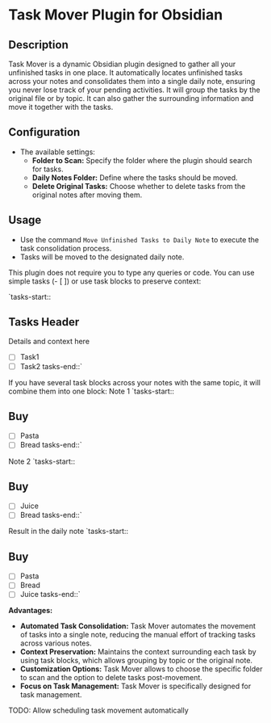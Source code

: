 # Task Mover Plugin for Obsidian

## Description
Task Mover is a dynamic Obsidian plugin designed to gather all your unfinished tasks in one place. It automatically locates unfinished tasks across your notes and consolidates them into a single daily note, ensuring you never lose track of your pending activities. It will group the tasks by the original file or by topic. It can also gather the surrounding information and move it together with the tasks.

## Configuration
   - The available settings:
     - **Folder to Scan:** Specify the folder where the plugin should search for tasks.
     - **Daily Notes Folder:** Define where the tasks should be moved.
     - **Delete Original Tasks:** Choose whether to delete tasks from the original notes after moving them.

## Usage
   - Use the command `Move Unfinished Tasks to Daily Note` to execute the task consolidation process.
   - Tasks will be moved to the designated daily note.

This plugin does not require you to type any queries or code. You can use simple tasks (- [ ]) or use task blocks to preserve context:

`tasks-start::
## Tasks Header
Details and context here
- [ ] Task1
- [ ] Task2
tasks-end::`

If you have several task blocks across your notes with the same topic, it will combine them into one block:
Note 1
`tasks-start::
## Buy
- [ ] Pasta
- [ ] Bread
tasks-end::`

Note 2
`tasks-start::
## Buy
- [ ] Juice
- [ ] Bread
tasks-end::`

Result in the daily note
`tasks-start::
## Buy
- [ ] Pasta
- [ ] Bread
- [ ] Juice
tasks-end::`

**Advantages:**
- **Automated Task Consolidation:** Task Mover automates the movement of tasks into a single note, reducing the manual effort of tracking tasks across various notes.
- **Context Preservation:** Maintains the context surrounding each task by using task blocks, which allows grouping by topic or the original note.
- **Customization Options:** Task Mover allows to choose the specific folder to scan and the option to delete tasks post-movement.
- **Focus on Task Management:** Task Mover is specifically designed for task management.

TODO:
Allow scheduling task movement automatically
